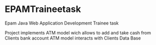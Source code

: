 # EPAMTraineetask
Epam Java Web Application Development Trainee task

Project implements ATM model wich allows to add and take cash from Clients bank account
ATM model interacts with Clients Data Base
